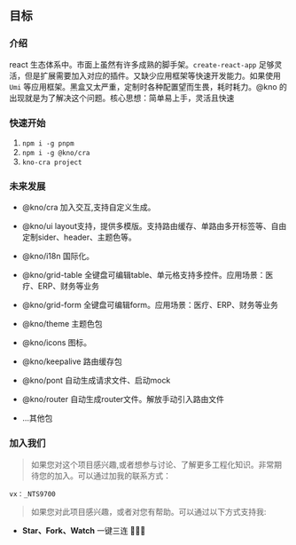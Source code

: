 ## 目标

### 介绍

react 生态体系中。市面上虽然有许多成熟的脚手架。`create-react-app` 足够灵活，但是扩展需要加入对应的插件。又缺少应用框架等快速开发能力。如果使用 `Umi` 等应用框架。黑盒又太严重，定制时各种配置望而生畏，耗时耗力。@kno 的出现就是为了解决这个问题。核心思想：简单易上手，灵活且快速

### 快速开始

1. `npm i -g pnpm`
2. `npm i -g @kno/cra`
3. `kno-cra project`

### 未来发展

- @kno/cra 加入交互,支持自定义生成。

- @kno/ui layout支持，提供多模版。支持路由缓存、单路由多开标签等、自由定制sider、header、主题色等。
- @kno/i18n 国际化。
- @kno/grid-table 全键盘可编辑table、单元格支持多控件。应用场景：医疗、ERP、财务等业务
- @kno/grid-form 全键盘可编辑form。应用场景：医疗、ERP、财务等业务
- @kno/theme 主题色包
- @kno/icons 图标。
- @kno/keepalive 路由缓存包
- @kno/pont 自动生成请求文件、启动mock
- @kno/router 自动生成router文件。解放手动引入路由文件
- ...其他包

### 加入我们

> 如果您对这个项目感兴趣,或者想参与讨论、了解更多工程化知识。非常期待您的加入。可以通过加我的联系方式：

`vx：_NTS9700`

> 如果您对此项目感兴趣，或者对您有帮助。可以通过以下方式支持我:

- **Star、Fork、Watch** 一键三连 🚀🚀🚀
